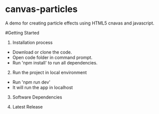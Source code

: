 # canvas-particles
A demo for creating particle effects using HTML5 cnavas and javascript.

#Getting Started
1. Installation process
  - Download or clone the code.
  - Open code folder in command prompt.
  - Run 'npm install' to run all dependencies.
 
 2. Run the project in local environment
  - Run 'npm run dev'
  - It will run the app in localhost 
  
 3. Software Dependencies
 
 4. Latest Release
 

  
